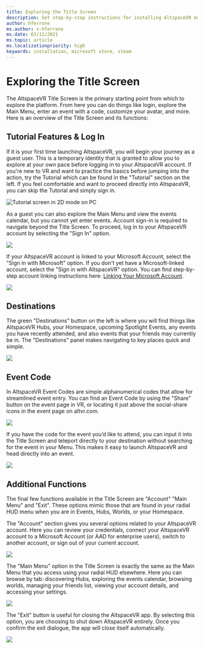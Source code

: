 ```yaml
---
title: Exploring the Title Screen
description: Get step-by-step instructions for installing AltspaceVR on a Windows Mixed Reality device.
author: hferrone
ms.author: v-hferrone
ms.date: 03/11/2021
ms.topic: article
ms.localizationpriority: high
keywords: installation, microsoft store, steam
---
```


# Exploring the Title Screen

The AltspaceVR Title Screen is the primary starting point from which to explore the platform. From here you can do things like login, explore the Main Menu, enter an event with a code, customize your avatar, and more. Here is an overview of the Title Screen and its functions: 

## Tutorial Features & Log In 

If it is your first time launching AltspaceVR, you will begin your journey as a guest user. This is a temporary identity that is granted to allow you to explore at your own pace before logging in to your AltspaceVR account. If you're new to VR and want to practice the basics before jumping into the action, try the Tutorial which can be found in the "Tutorial" section on the left. If you feel comfortable and want to proceed directly into AltspaceVR, you can skip the Tutorial and simply sign in. 

![Tutorial screen in 2D mode on PC](images/title-screen-img-01.png)

As a guest you can also explore the Main Menu and view the events calendar, but you cannot yet enter events. Account sign-in is required to navigate beyond the Title Screen. To proceed, log in to your AltspaceVR account by selecting the "Sign In" option. 

![](images/title-screen-img-02.png)

If your AltspaceVR account is linked to your Microsoft Account, select the "Sign in with Microsoft" option. If you don't yet have a Microsoft-linked account, select the "Sign in with AltspaceVR" option. You can find step-by-step account linking instructions here: [Linking Your Microsoft Account](linking-microsoft-account.md). 

![](images/title-screen-img-03.png)

## Destinations 

The green "Destinations" button on the left is where you will find things like AltspaceVR Hubs, your Homespace, upcoming Spotlight Events, any events you have recently attended, and also events that your friends may currently be in. The "Destinations" panel makes navigating to key places quick and simple. 

![](images/title-screen-img-04.jpg)

## Event Code 

In AltspaceVR Event Codes are simple alphanumerical codes that allow for streamlined event entry. You can find an Event Code by using the "Share" button on the event page in VR, or locating it just above the social-share icons in the event page on altvr.com. 

![](images/title-screen-img-05.png)

If you have the code for the event you’d like to attend, you can input it into the Title Screen and teleport directly to your destination without searching for the event in your Menu. This makes it easy to launch AltspaceVR and head directly into an event. 

![](images/title-screen-img-06.png)

## Additional Functions 

The final few functions available in the Title Screen are "Account" "Main Menu" and "Exit". These options mimic those that are found in your radial HUD menu when you are in Events, Hubs, Worlds, or your Homespace. 

The "Account" section gives you several options related to your AltspaceVR account. Here you can review your credentials, connect your AltspaceVR account to a Microsoft Account (or AAD for enterprise users), switch to another account, or sign out of your current account. 

![](images/title-screen-img-07.png)

The "Main Menu" option in the Title Screen is exactly the same as the Main Menu that you access using your radial HUD elsewhere. Here you can browse by tab: discovering Hubs, exploring the events calendar, browsing worlds, managing your friends list, viewing your account details, and accessing your settings.

![](images/title-screen-img-08.png)

The "Exit" button is useful for closing the AltspaceVR app. By selecting this option, you are choosing to shut down AltspaceVR entirely. Once you confirm the exit dialogue, the app will close itself automatically. 

![](images/title-screen-img-09.png)